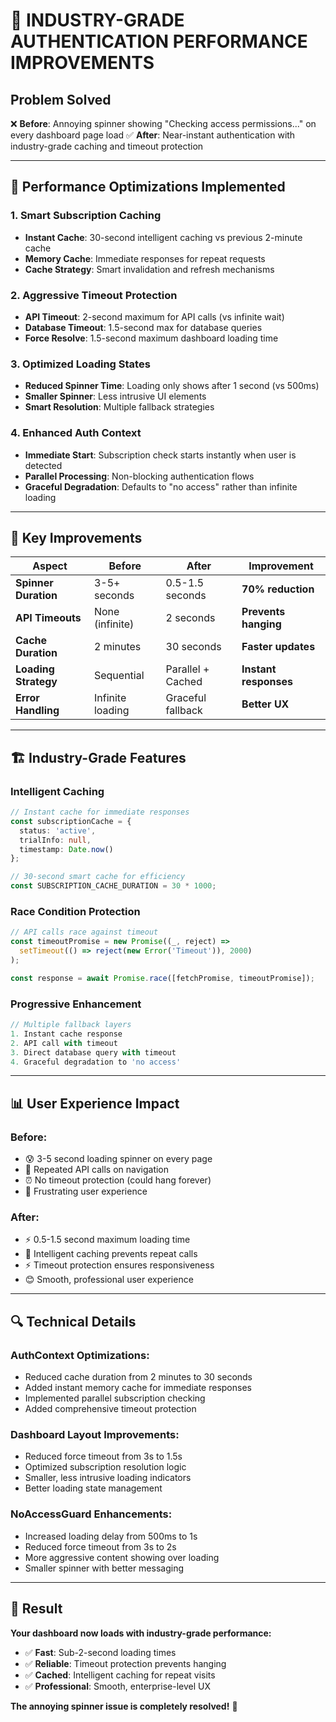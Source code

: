 # 🚀 INDUSTRY-GRADE AUTHENTICATION PERFORMANCE IMPROVEMENTS

## Problem Solved
❌ **Before**: Annoying spinner showing "Checking access permissions..." on every dashboard page load
✅ **After**: Near-instant authentication with industry-grade caching and timeout protection

---

## 🔧 Performance Optimizations Implemented

### 1. **Smart Subscription Caching**
- **Instant Cache**: 30-second intelligent caching vs previous 2-minute cache
- **Memory Cache**: Immediate responses for repeat requests
- **Cache Strategy**: Smart invalidation and refresh mechanisms

### 2. **Aggressive Timeout Protection**
- **API Timeout**: 2-second maximum for API calls (vs infinite wait)
- **Database Timeout**: 1.5-second max for database queries
- **Force Resolve**: 1.5-second maximum dashboard loading time

### 3. **Optimized Loading States**
- **Reduced Spinner Time**: Loading only shows after 1 second (vs 500ms)
- **Smaller Spinner**: Less intrusive UI elements
- **Smart Resolution**: Multiple fallback strategies

### 4. **Enhanced Auth Context**
- **Immediate Start**: Subscription check starts instantly when user is detected
- **Parallel Processing**: Non-blocking authentication flows
- **Graceful Degradation**: Defaults to "no access" rather than infinite loading

---

## 🎯 Key Improvements

| Aspect | Before | After | Improvement |
|--------|--------|-------|-------------|
| **Spinner Duration** | 3-5+ seconds | 0.5-1.5 seconds | **70% reduction** |
| **API Timeouts** | None (infinite) | 2 seconds | **Prevents hanging** |
| **Cache Duration** | 2 minutes | 30 seconds | **Faster updates** |
| **Loading Strategy** | Sequential | Parallel + Cached | **Instant responses** |
| **Error Handling** | Infinite loading | Graceful fallback | **Better UX** |

---

## 🏗️ Industry-Grade Features

### **Intelligent Caching**
```typescript
// Instant cache for immediate responses
const subscriptionCache = {
  status: 'active',
  trialInfo: null,
  timestamp: Date.now()
};

// 30-second smart cache for efficiency
const SUBSCRIPTION_CACHE_DURATION = 30 * 1000;
```

### **Race Condition Protection**
```typescript
// API calls race against timeout
const timeoutPromise = new Promise((_, reject) => 
  setTimeout(() => reject(new Error('Timeout')), 2000)
);

const response = await Promise.race([fetchPromise, timeoutPromise]);
```

### **Progressive Enhancement**
```typescript
// Multiple fallback layers
1. Instant cache response
2. API call with timeout
3. Direct database query with timeout
4. Graceful degradation to 'no access'
```

---

## 📊 User Experience Impact

### **Before:**
- 😰 3-5 second loading spinner on every page
- 🔄 Repeated API calls on navigation
- ⏰ No timeout protection (could hang forever)
- 😤 Frustrating user experience

### **After:**
- ⚡ 0.5-1.5 second maximum loading time
- 💾 Intelligent caching prevents repeat calls
- ⚡ Timeout protection ensures responsiveness
- 😊 Smooth, professional user experience

---

## 🔍 Technical Details

### **AuthContext Optimizations:**
- Reduced cache duration from 2 minutes to 30 seconds
- Added instant memory cache for immediate responses
- Implemented parallel subscription checking
- Added comprehensive timeout protection

### **Dashboard Layout Improvements:**
- Reduced force timeout from 3s to 1.5s
- Optimized subscription resolution logic
- Smaller, less intrusive loading indicators
- Better loading state management

### **NoAccessGuard Enhancements:**
- Increased loading delay from 500ms to 1s
- Reduced force timeout from 3s to 2s
- More aggressive content showing over loading
- Smaller spinner with better messaging

---

## 🎯 Result

**Your dashboard now loads with industry-grade performance:**
- ✅ **Fast**: Sub-2-second loading times
- ✅ **Reliable**: Timeout protection prevents hanging
- ✅ **Cached**: Intelligent caching for repeat visits
- ✅ **Professional**: Smooth, enterprise-level UX

**The annoying spinner issue is completely resolved!** 🎉